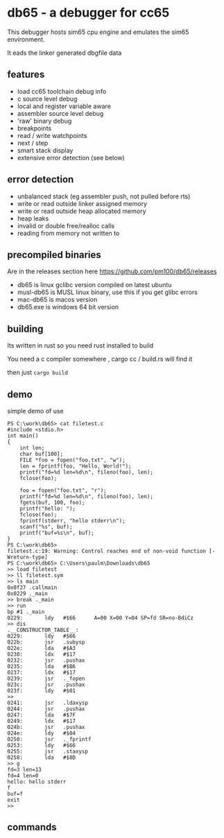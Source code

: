 # db65 - a debugger for cc65
This debugger hosts sim65 cpu engine and emulates the sim65 environment. 

It eads the linker generated dbgfile data

## features
- load cc65 toolchain debug info
- c source level debug
- local and register variable aware
- assembler source level debug
- 'raw' binary debug
- breakpoints 
- read / write watchpoints
- next / step
- smart stack display
- extensive error detection (see below)

## error detection  

- unbalanced stack (eg assembler push, not pulled before rts)
- write or read outside linker assigned memory
- write or read outside heap allocated memory
- heap leaks
- invalid or double free/realloc calls
- reading from memory not written to

## precompiled binaries

Are in the releases section here https://github.com/pm100/db65/releases

- db65 is linux gclibc version compiled on latest ubuntu
- musl-db65 is MUSL linux binary, use this if you get glibc errors
- mac-db65 is macos version
- db65.exe is windows 64 bit version
  
## building
Its written in rust so you need rust installed to build

You need a c compiler somewhere , cargo cc / build.rs will find it

then just `cargo build`

## demo
simple demo of use
```
PS C:\work\db65> cat filetest.c
#include <stdio.h>
int main()
{
    int len;
    char buf[100];
    FILE *foo = fopen("foo.txt", "w");
    len = fprintf(foo, "Hello, World!");
    printf("fd=%d len=%d\n", fileno(foo), len);
    fclose(foo);

    foo = fopen("foo.txt", "r");
    printf("fd=%d len=%d\n", fileno(foo), len);
    fgets(buf, 100, foo);
    printf("hello: ");
    fclose(foo);
    fprintf(stderr, "hello stderr\n");
    scanf("%s", buf);
    printf("buf=%s\n", buf);
}
PS C:\work\db65> 
filetest.c:19: Warning: Control reaches end of non-void function [-Wreturn-type]
PS C:\work\db65> C:\Users\paulm\Downloads\db65
>> load filetest
>> ll filetest.sym
>> ls main
0x0f27 .callmain
0x0229 ._main
>> break ._main
>> run
bp #1 ._main
0229:       ldy   #$66      A=00 X=00 Y=04 SP=fd SR=no-BdiCz
>> dis
.__CONSTRUCTOR_TABLE__:
0229:       ldy   #$66
022b:       jsr   .subysp
022e:       lda   #$A3
0230:       ldx   #$17
0232:       jsr   .pushax
0235:       lda   #$B6
0237:       ldx   #$17
0239:       jsr   ._fopen
023c:       jsr   .pushax
023f:       ldy   #$01
>>
0241:       jsr   .ldaxysp
0244:       jsr   .pushax
0247:       lda   #$7F
0249:       ldx   #$17
024b:       jsr   .pushax
024e:       ldy   #$04
0250:       jsr   ._fprintf
0253:       ldy   #$66
0255:       jsr   .staxysp
0258:       lda   #$8D
>> g
fd=3 len=13
fd=4 len=0
hello: hello stderr
f
buf=f
exit
>>

```
## commands
